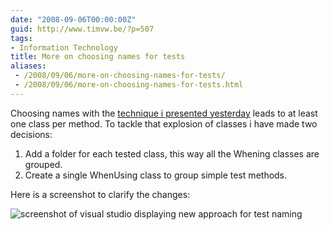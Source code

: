 ```yaml
---
date: "2008-09-06T00:00:00Z"
guid: http://www.timvw.be/?p=507
tags:
- Information Technology
title: More on choosing names for tests
aliases:
 - /2008/09/06/more-on-choosing-names-for-tests/
 - /2008/09/06/more-on-choosing-names-for-tests.html
---
```

Choosing names with the [technique i presented yesterday](http://www.timvw.be/experimenting-with-naming-conventions-for-unit-tests/) leads to at least one class per method. To tackle that explosion of classes i have made two decisions:

  1. Add a folder for each tested class, this way all the When<MethodName>ing classes are grouped.
  2. Create a single WhenUsing<ClassName> class to group simple test methods.

Here is a screenshot to clarify the changes:

![screenshot of visual studio displaying new approach for test naming](http://www.timvw.be/wp-content/images/unittest_naming_conventions2.gif)
